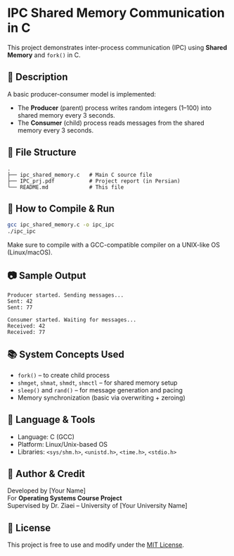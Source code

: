 # IPC Shared Memory Communication in C

This project demonstrates inter-process communication (IPC) using **Shared Memory** and `fork()` in C.

## 🔧 Description

A basic producer-consumer model is implemented:
- The **Producer** (parent) process writes random integers (1–100) into shared memory every 3 seconds.
- The **Consumer** (child) process reads messages from the shared memory every 3 seconds.

## 📁 File Structure

```
.
├── ipc_shared_memory.c   # Main C source file
├── IPC_prj.pdf           # Project report (in Persian)
└── README.md             # This file
```

## 🚀 How to Compile & Run

```bash
gcc ipc_shared_memory.c -o ipc_ipc
./ipc_ipc
```

Make sure to compile with a GCC-compatible compiler on a UNIX-like OS (Linux/macOS).

## 📷 Sample Output

```
Producer started. Sending messages...
Sent: 42
Sent: 77

Consumer started. Waiting for messages...
Received: 42
Received: 77
```

## 📚 System Concepts Used

- `fork()` – to create child process
- `shmget`, `shmat`, `shmdt`, `shmctl` – for shared memory setup
- `sleep()` and `rand()` – for message generation and pacing
- Memory synchronization (basic via overwriting + zeroing)

## 📎 Language & Tools

- Language: C (GCC)
- Platform: Linux/Unix-based OS
- Libraries: `<sys/shm.h>`, `<unistd.h>`, `<time.h>`, `<stdio.h>`

## 🧠 Author & Credit

Developed by [Your Name]  
For **Operating Systems Course Project**  
Supervised by Dr. Ziaei – University of [Your University Name]  

## 📝 License

This project is free to use and modify under the [MIT License](LICENSE).
